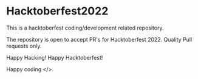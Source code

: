
# Hacktoberfest2022
This is a hacktoberfest coding/development related repository.

The repository is open to accept PR's for Hacktoberfest 2022. Quality Pull requests only.

Happy Hacking! Happy Hacktoberfest!

Happy coding </>.

